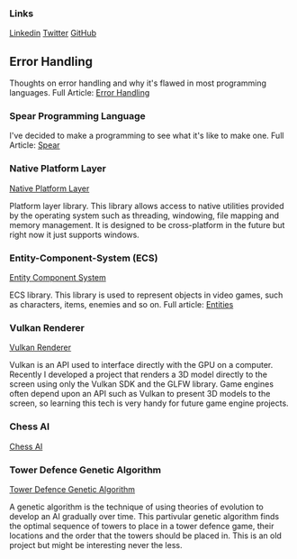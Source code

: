 ### Links

[Linkedin](https://www.linkedin.com/in/oscar-smith-jones-44329a195/) 
[Twitter](https://twitter.com/OscarSmithJone1)
[GitHub](https://github.com/ozzysmithjones)

## Error Handling
Thoughts on error handling and why it's flawed in most programming languages.
Full Article: [Error Handling](Articles/ErrorHandling.md)

### Spear Programming Language
I've decided to make a programming to see what it's like to make one. 
Full Article: [Spear](Articles/Spear.md)

### Native Platform Layer
[Native Platform Layer](https://github.com/ozzysmithjones/platform_layer)

Platform layer library. This library allows access to native utilities provided by the operating system such as threading, windowing, file mapping and memory management. It is designed to be cross-platform in the future but right now it just supports windows. 

### Entity-Component-System (ECS)
[Entity Component System](https://github.com/ozzysmithjones/entity-component-system) 

ECS library. This library is used to represent objects in video games, such as characters, items, enemies and so on. 
Full article: [Entities](Articles/Entities.md) 

### Vulkan Renderer
[Vulkan Renderer](https://github.com/ozzysmithjones/LearnVulkan)

Vulkan is an API used to interface directly with the GPU on a computer. Recently I developed a project that renders a 3D model directly to the screen using only the Vulkan SDK and the GLFW library. Game engines often depend upon an API such as Vulkan to present 3D models to the screen, so learning this tech is very handy for future game engine projects. 

### Chess AI
[Chess AI](https://github.com/ozzysmithjones/Chess)

### Tower Defence Genetic Algorithm
[Tower Defence Genetic Algorithm](https://github.com/ozzysmithjones/GeneticAlgorithm)

A genetic algorithm is the technique of using theories of evolution to develop an AI gradually over time. This partivular genetic algorithm finds the optimal sequence of towers to place in a tower defence game, their locations and the order that the towers should be placed in. This is an old project but might be interesting never the less.

